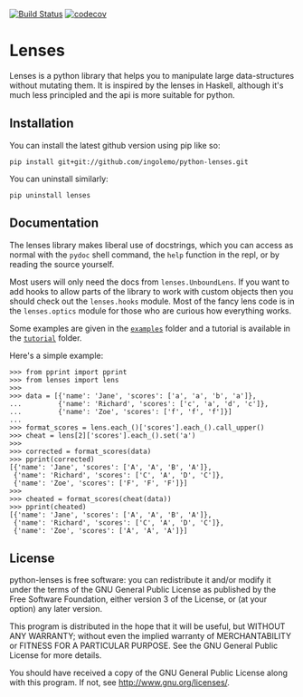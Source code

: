 [![Build Status](https://travis-ci.org/ingolemo/python-lenses.svg?branch=master)](https://travis-ci.org/ingolemo/python-lenses)
[![codecov](https://codecov.io/gh/ingolemo/python-lenses/branch/master/graph/badge.svg)](https://codecov.io/gh/ingolemo/python-lenses)

# Lenses

Lenses is a python library that helps you to manipulate large
data-structures without mutating them. It is inspired by the lenses in
Haskell, although it's much less principled and the api is more suitable
for python.


## Installation

You can install the latest github version using pip like so:

	pip install git+git://github.com/ingolemo/python-lenses.git

You can uninstall similarly:

	pip uninstall lenses


## Documentation

The lenses library makes liberal use of docstrings, which you can access
as normal with the `pydoc` shell command, the `help` function in the
repl, or by reading the source yourself.

Most users will only need the docs from `lenses.UnboundLens`. If you want
to add hooks to allow parts of the library to work with custom objects
then you should check out the `lenses.hooks` module. Most of the fancy
lens code is in the `lenses.optics` module for those who are curious
how everything works.

Some examples are given in the [`examples`](examples) folder and a tutorial
is available in the [`tutorial`](tutorial/index.md) folder.

Here's a simple example:

	>>> from pprint import pprint
	>>> from lenses import lens
	>>> 
	>>> data = [{'name': 'Jane', 'scores': ['a', 'a', 'b', 'a']},
	...         {'name': 'Richard', 'scores': ['c', 'a', 'd', 'c']},
	...         {'name': 'Zoe', 'scores': ['f', 'f', 'f']}]
	... 
	>>> format_scores = lens.each_()['scores'].each_().call_upper()
	>>> cheat = lens[2]['scores'].each_().set('a')
	>>>
	>>> corrected = format_scores(data)
	>>> pprint(corrected)
	[{'name': 'Jane', 'scores': ['A', 'A', 'B', 'A']},
	 {'name': 'Richard', 'scores': ['C', 'A', 'D', 'C']},
	 {'name': 'Zoe', 'scores': ['F', 'F', 'F']}]
	>>> 
	>>> cheated = format_scores(cheat(data))
	>>> pprint(cheated)
	[{'name': 'Jane', 'scores': ['A', 'A', 'B', 'A']},
	 {'name': 'Richard', 'scores': ['C', 'A', 'D', 'C']},
	 {'name': 'Zoe', 'scores': ['A', 'A', 'A']}]



## License

python-lenses is free software: you can redistribute it and/or modify it
under the terms of the GNU General Public License as published by the
Free Software Foundation, either version 3 of the License, or (at your
option) any later version.

This program is distributed in the hope that it will be useful, but
WITHOUT ANY WARRANTY; without even the implied warranty of
MERCHANTABILITY or FITNESS FOR A PARTICULAR PURPOSE. See the GNU General
Public License for more details.

You should have received a copy of the GNU General Public License along
with this program. If not, see http://www.gnu.org/licenses/.

